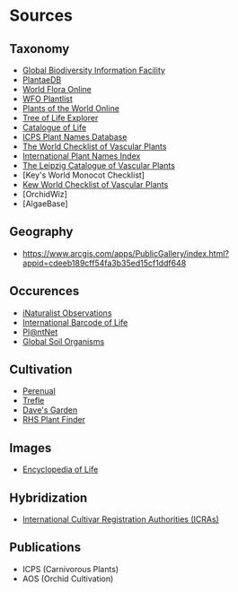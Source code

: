 # Sources
## Taxonomy
  - [Global Biodiversity Information Facility](https://www.gbif.org/species/3191150)
  - [PlantaeDB](https://plantaedb.com/taxa/phylum/angiosperms/order/caryophyllales/family/droseraceae/genus/drosera/species/drosera-regia)
  - [World Flora Online](https://www.worldfloraonline.org/taxon/wfo-0000946150)
  - [WFO Plantlist](https://wfoplantlist.org/taxon/wfo-0000946150-2024-12?page=1)
  - [Plants of the World Online](https://powo.science.kew.org/taxon/321953-1?_gl=1*hi16xs*_ga*MTA0OTgxOTc1My4xNzQ4MDQ5MDA2*_ga_ZVV2HHW7P6*czE3NDgwNDkwMDYkbzEkZzAkdDE3NDgwNDkwMDYkajAkbDAkaDA.)
  - [Tree of Life Explorer](https://treeoflife.kew.org/?_gl=1%2aiwde82%2a_ga%2aMTA0OTgxOTc1My4xNzQ4MDQ5MDA2%2a_ga_ZVV2HHW7P6%2aczE3NDgwNDkwMDYkbzEkZzEkdDE3NDgwNDkxMDEkajAkbDAkaDA.)
  - [Catalogue of Life](https://www.gbif.org/dataset/7ddf754f-d193-4cc9-b351-99906754a03b)
  - [ICPS Plant Names Database](https://www.gbif.org/species/3191150)
  - [The World Checklist of Vascular Plants](https://www.gbif.org/dataset/f382f0ce-323a-4091-bb9f-add557f3a9a2)
  - [International Plant Names Index](https://www.gbif.org/dataset/046bbc50-cae2-47ff-aa43-729fbf53f7c5)
  - [The Leipzig Catalogue of Vascular Plants](https://www.gbif.org/dataset/bae5856f-da10-4333-90a0-5a2135361b30)
  - [Key's World Monocot Checklist]
  - [Kew World Checklist of Vascular Plants](https://sftp.kew.org/pub/data-repositories/WCVP/)
  - [OrchidWiz]
  - [AlgaeBase]

## Geography
- https://www.arcgis.com/apps/PublicGallery/index.html?appid=cdeeb189cff54fa3b35ed15cf1ddf648

## Occurences
  - [iNaturalist Observations](https://www.gbif.org/dataset/50c9509d-22c7-4a22-a47d-8c48425ef4a7)
  - [International Barcode of Life](https://www.gbif.org/dataset/040c5662-da76-4782-a48e-cdea1892d14c)
  - [Pl@ntNet](https://www.gbif.org/dataset/14d5676a-2c54-4f94-9023-1e8dcd822aa0)
  - [Global Soil Organisms](https://www.gbif.org/dataset/9f0e1ca6-fb08-4c72-9a4a-1e3b7a528c10#description)

## Cultivation
  - [Perenual](https://perenual.com/docs/api)
  - [Trefle](https://trefle.io/)
  - [Dave's Garden](https://davesgarden.com/guides/pf/go/127342)
  - [RHS Plant Finder]()

## Images
  - [Encyclopedia of Life](https://eol.org/pages/5471203/media)

## Hybridization
  - [International Cultivar Registration Authorities (ICRAs)](https://www.ishs.org/sci/icralist/icralist.htm)

## Publications
  - ICPS (Carnivorous Plants)
  - AOS (Orchid Cultivation)
